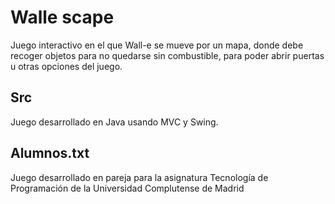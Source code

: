 # Walle scape
Juego interactivo en el que Wall-e se mueve por un mapa, donde debe recoger objetos para no quedarse sin combustible, para poder abrir puertas u otras opciones del juego. 

## Src

Juego desarrollado en Java usando MVC y Swing.

## Alumnos.txt

Juego desarrollado en pareja para la asignatura Tecnología de Programación de la Universidad Complutense de Madrid 
